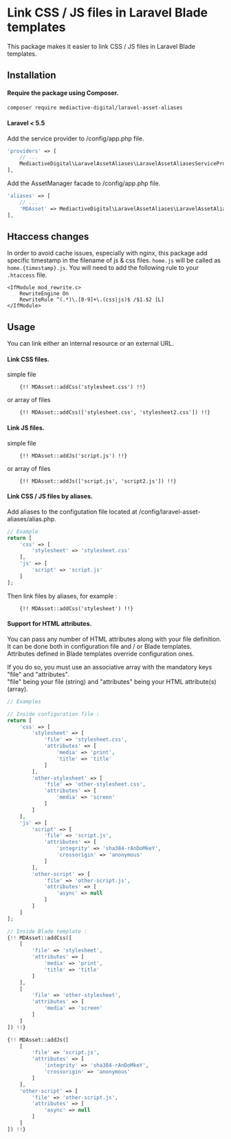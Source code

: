 # Link CSS / JS files in Laravel Blade templates

This package makes it easier to link CSS / JS files in Laravel Blade templates.

## Installation

#### Require the package using Composer.

```bash
composer require mediactive-digital/laravel-asset-aliases
```

#### Laravel < 5.5

Add the service provider to /config/app.php file.

```php
'providers' => [
    // ...
	MediactiveDigital\LaravelAssetAliases\LaravelAssetAliasesServiceProvider::class,
],
```

Add the AssetManager facade to /config/app.php file.

```php
'aliases' => [
    // ...
    'MDAsset' => MediactiveDigital\LaravelAssetAliases\LaravelAssetAliasesFacade::class,
],
```


## Htaccess changes

In order to avoid cache issues, especially with nginx, this package add specific timestamp in the filename of js & css files. `home.js` will be called as `home.{timestamp}.js`. You will need to add the following rule to your `.htaccess` file.

```
<IfModule mod_rewrite.c>
    RewriteEngine On
    RewriteRule ^(.*)\.[0-9]+\.(css|js)$ /$1.$2 [L]
</IfModule>

```

## Usage

You can link either an internal resource or an external URL.

#### Link CSS files.

simple file

```
	{!! MDAsset::addCss('stylesheet.css') !!}
```

or array of files

```
	{!! MDAsset::addCss(['stylesheet.css', 'stylesheet2.css']) !!}
```

#### Link JS files.

simple file

```
	{!! MDAsset::addJs('script.js') !!}
```

or array of files

```
	{!! MDAsset::addJs(['script.js', 'script2.js']) !!}
```

#### Link CSS / JS files by aliases.

Add aliases to the configutation file located at /config/laravel-asset-aliases/alias.php.

```php
// Example
return [
	'css' => [
		'stylesheet' => 'stylesheet.css'
	],
	'js' => [
		'script' => 'script.js'
	]
];
```

Then link files by aliases, for example :

```
	{!! MDAsset::addCss('stylesheet') !!}
```

#### Support for HTML attributes.

You can pass any number of HTML attributes along with your file definition.\
It can be done both in configuration file and / or Blade templates.\
Attributes defined in Blade templates override configuration ones.

If you do so, you must use an associative array with the mandatory keys "file" and "attributes".\
"file" being your file (string) and "attributes" being your HTML attribute(s) (array).

```php
// Examples

// Inside configuration file : 
return [
	'css' => [
		'stylesheet' => [
			'file' => 'stylesheet.css',
			'attributes' => [
				'media' => 'print',
				'title' => 'title'
			]
		],
		'other-stylesheet' => [
			'file' => 'other-stylesheet.css',
			'attributes' => [
				'media' => 'screen'
			]
		]
	],
	'js' => [
		'script' => [
			'file' => 'script.js',
			'attributes' => [
				'integrity' => 'sha384-rAnDoMkeY',
        		'crossorigin' => 'anonymous'
			]
		],
		'other-script' => [
			'file' => 'other-script.js',
			'attributes' => [
				'async' => null
			]
		]
	]
];

// Inside Blade template : 
{!! MDAsset::addCss([
	[
		'file' => 'stylesheet', 
		'attributes' => [
			'media' => 'print',
			'title' => 'title'
		]
	], 
	[
		'file' => 'other-stylesheet', 
		'attributes' => [
			'media' => 'screen'
		]
	]
]) !!}

{!! MDAsset::addJs([
	[
		'file' => 'script.js', 
		'attributes' => [
			'integrity' => 'sha384-rAnDoMkeY', 
			'crossorigin' => 'anonymous'
		]
	], 
	'other-script' => [
		'file' => 'other-script.js',
		'attributes' => [
			'async' => null
		]
	]
]) !!}
```

